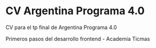 # CV Argentina Programa 4.0

CV para el tp final de Argentina Programa 4.0

Primeros pasos del desarrollo frontend - Academia Ticmas
